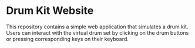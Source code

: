 # Drum Kit Website
This repository contains a simple web application that simulates a drum kit. Users can interact with the virtual drum set by clicking on the drum buttons or pressing corresponding keys on their keyboard.

